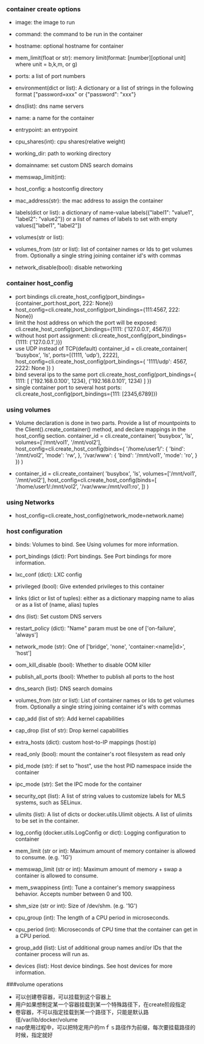 ### container create options

+ image: the image to run
+ command: the command to be run in the container
+ hostname: optional hostname for container
+ mem_limit(float or str): memory limit(format: [number][optional unit] where unit = b,k,m, or g)
+ ports: a list of port numbers
+ environment(dict or list): A dictionary or a list of strings in the following format ["password=xxx" or {"password": "xxx"}
+ dns(list): dns name servers
+ name: a name for the container
+ entrypoint: an entrypoint
+ cpu_shares(int): cpu shares(relative weight)
+ working_dir: path to working directory
+ domainname: set custom DNS search domains
+ memswap_limit(int):
+ host_config: a hostconfig directory
+ mac_address(str): the mac address to assign the container
+ labels(dict or list): a dictionary of name-value labels({"label1": "value1", "label2": "value2"}) or a list of names of labels to set with empty values(["label1", "label2"])

+ volumes(str or list):
+ volumes_from (str or list): list of container names or Ids to get volumes from. Optionally a single string joining container id's with commas
+ network_disable(bool): disable networking

### container host_config

+ port bindings  cli.create_host_config(port_bindings={container_port:host_port, 222: None})
+ host_config=cli.create_host_config(port_bindings={111:4567, 222: None})
+ limit the host address on which the port will be exposed:
    cli.create_host_config(port_bindings={1111: ('127.0.0.1', 4567)})
+ without host port assignment:
    cli.create_host_config(port_bindings={1111: ('127.0.0.1',)})
+ use UDP instead of TCP(default)
    container_id = cli.create_container(
    'busybox', 'ls', ports=[(1111, 'udp'), 2222],
    host_config=cli.create_host_config(port_bindings={
        '1111/udp': 4567, 2222: None
    })
    )
+ bind several ips to the same port
    cli.create_host_config(port_bindings={
    1111: [
        ('192.168.0.100', 1234),
        ('192.168.0.101', 1234)
    ]
    })
+ single container port to several host ports:
    cli.create_host_config(port_bindings={111: [2345,6789]})

### using volumes

+ Volume declaration is done in two parts. Provide a list of mountpoints to the Client().create_container() method, and declare mappings in the host_config section.
    container_id = cli.create_container(
    'busybox', 'ls', volumes=['/mnt/vol1', '/mnt/vol2'],
    host_config=cli.create_host_config(binds={
        '/home/user1/': {
            'bind': '/mnt/vol2',
            'mode': 'rw',
        },
        '/var/www': {
            'bind': '/mnt/vol1',
            'mode': 'ro',
        }
    })
    )

+  container_id = cli.create_container(
    'busybox', 'ls', volumes=['/mnt/vol1', '/mnt/vol2'],
    host_config=cli.create_host_config(binds=[
        '/home/user1/:/mnt/vol2',
        '/var/www:/mnt/vol1:ro',
    ])
    )

### using Networks

+  host_config=cli.create_host_config(network_mode=network.name)

### host configuration

+ binds: Volumes to bind. See Using volumes for more information.
+ port_bindings (dict): Port bindings. See Port bindings for more information.
+ lxc_conf (dict): LXC config
+ privileged (bool): Give extended privileges to this container
+ links (dict or list of tuples): either as a dictionary mapping name to alias or as a list of (name, alias) tuples
+ dns (list): Set custom DNS servers
+ restart_policy (dict): "Name" param must be one of  ['on-failure', 'always']
+ network_mode (str): One of ['bridge', 'none', 'container:<name|id>', 'host']


+ oom_kill_disable (bool): Whether to disable OOM killer
+ publish_all_ports (bool): Whether to publish all ports to the host
+ dns_search (list): DNS search domains
+ volumes_from (str or list): List of container names or Ids to get volumes from. Optionally a single string joining container id's with commas
+ cap_add (list of str): Add kernel capabilities
+ cap_drop (list of str): Drop kernel capabilities
+ extra_hosts (dict): custom host-to-IP mappings (host:ip)
+ read_only (bool): mount the container's root filesystem as read only
+ pid_mode (str): if set to "host", use the host PID namespace inside the container
+ ipc_mode (str): Set the IPC mode for the container
+ security_opt (list): A list of string values to customize labels for MLS systems, such as SELinux.
+ ulimits (list): A list of dicts or docker.utils.Ulimit objects. A list of ulimits to be set in the container.
+ log_config (docker.utils.LogConfig or dict): Logging configuration to container
+ mem_limit (str or int): Maximum amount of memory container is allowed to consume. (e.g. '1G')
+ memswap_limit (str or int): Maximum amount of memory + swap a container is allowed to consume.
+ mem_swappiness (int): Tune a container's memory swappiness behavior. Accepts number between 0 and 100.
+ shm_size (str or int): Size of /dev/shm. (e.g. '1G')
+ cpu_group (int): The length of a CPU period in microseconds.
+ cpu_period (int): Microseconds of CPU time that the container can get in a CPU period.
+ group_add (list): List of additional group names and/or IDs that the container process will run as.
+ devices (list): Host device bindings. See host devices for more information.


###volume operations   
+ 可以创建卷容器，可以挂载到这个容器上　　
+ 用户如果想制定某一个容器挂载到某一个特殊路径下，在create阶段指定　　
+ 卷容器，不可以指定挂载到某一个路径下，只能是默认路径/var/lib/docker/volume
+ nap使用过程中，可以把特定用户的ｍｆｓ路径作为前缀，每次要挂载路径的时候，指定就好　　
